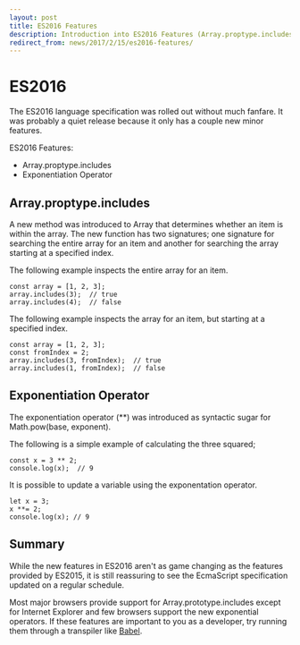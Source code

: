 ```yaml
---
layout: post
title: ES2016 Features
description: Introduction into ES2016 Features (Array.proptype.includes and Exponentiation Operator)
redirect_from: news/2017/2/15/es2016-features/
---
```


# ES2016

The ES2016 language specification was rolled out without much fanfare. It was probably a quiet release because it only has a couple new minor features.

ES2016 Features:
* Array.proptype.includes
* Exponentiation Operator

## Array.proptype.includes

A new method was introduced to Array that determines whether an item is within the array. The new function has two signatures; one signature for searching the entire array for an item and another for searching the array starting at a specified index.


The following example inspects the entire array for an item.

````
const array = [1, 2, 3];
array.includes(3);  // true
array.includes(4);  // false
````


The following example inspects the array for an item, but starting at a specified index.

````
const array = [1, 2, 3];
const fromIndex = 2;
array.includes(3, fromIndex);  // true
array.includes(1, fromIndex);  // false
````

## Exponentiation Operator

The exponentiation operator (**) was introduced as syntactic sugar for Math.pow(base, exponent).

The following is a simple example of calculating the three squared;

````
const x = 3 ** 2;
console.log(x);  // 9
````

It is possible to update a variable using the exponentation operator.

````
let x = 3;
x **= 2;
console.log(x); // 9
````

## Summary

While the new features in ES2016 aren't as game changing as the features provided by ES2015, it is still reassuring to see the EcmaScript specification updated on a regular schedule.

Most major browsers provide support for Array.prototype.includes except for Internet Explorer and few browsers support the new exponential operators. If these features are important to you as a developer, try running them through a transpiler like [Babel](https://babeljs.io).

